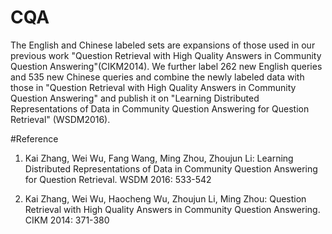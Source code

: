 # CQA
The English and Chinese labeled sets are expansions of those used in our previous work "Question Retrieval with High Quality Answers in Community Question Answering"(CIKM2014). 
We further label 262 new English queries and 535 new Chinese queries and combine the newly labeled data with those in "Question Retrieval with High Quality Answers in Community Question Answering" and publish it on "Learning Distributed Representations of Data in Community Question Answering for Question Retrieval" (WSDM2016).

#Reference
1. Kai Zhang, Wei Wu, Fang Wang, Ming Zhou, Zhoujun Li:
Learning Distributed Representations of Data in Community Question Answering for Question Retrieval. WSDM 2016: 533-542

2. Kai Zhang, Wei Wu, Haocheng Wu, Zhoujun Li, Ming Zhou:
Question Retrieval with High Quality Answers in Community Question Answering. CIKM 2014: 371-380
